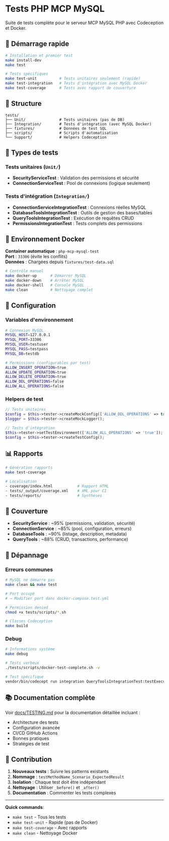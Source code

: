 # Tests PHP MCP MySQL

Suite de tests complète pour le serveur MCP MySQL PHP avec Codeception et Docker.

## 🚀 Démarrage rapide

```bash
# Installation et premier test
make install-dev
make test

# Tests spécifiques
make test-unit          # Tests unitaires seulement (rapide)
make test-integration   # Tests d'intégration avec MySQL Docker
make test-coverage      # Tests avec rapport de couverture
```

## 📁 Structure

```
tests/
├── Unit/               # Tests unitaires (pas de DB)
├── Integration/        # Tests d'intégration (avec MySQL Docker)
├── fixtures/           # Données de test SQL
├── scripts/            # Scripts d'automatisation
└── Support/            # Helpers Codeception
```

## 🧪 Types de tests

### Tests unitaires (`Unit/`)
- **SecurityServiceTest** : Validation des permissions et sécurité
- **ConnectionServiceTest** : Pool de connexions (logique seulement)

### Tests d'intégration (`Integration/`)
- **ConnectionServiceIntegrationTest** : Connexions réelles MySQL
- **DatabaseToolsIntegrationTest** : Outils de gestion des bases/tables
- **QueryToolsIntegrationTest** : Exécution de requêtes CRUD
- **PermissionsIntegrationTest** : Tests complets des permissions

## 🐳 Environnement Docker

**Container automatique** : `php-mcp-mysql-test`  
**Port** : `33306` (évite les conflits)  
**Données** : Chargées depuis `fixtures/test-data.sql`

```bash
# Contrôle manuel
make docker-up      # Démarrer MySQL
make docker-down    # Arrêter MySQL  
make docker-shell   # Console MySQL
make clean          # Nettoyage complet
```

## 🔧 Configuration

### Variables d'environnement

```bash
# Connexion MySQL
MYSQL_HOST=127.0.0.1
MYSQL_PORT=33306
MYSQL_USER=testuser
MYSQL_PASS=testpass
MYSQL_DB=testdb

# Permissions (configurables par test)
ALLOW_INSERT_OPERATION=true
ALLOW_UPDATE_OPERATION=true
ALLOW_DELETE_OPERATION=true
ALLOW_DDL_OPERATIONS=false
ALLOW_ALL_OPERATIONS=false
```

### Helpers de test

```php
// Tests unitaires
$config = $this->tester->createMockConfig(['ALLOW_DDL_OPERATIONS' => true]);
$logger = $this->tester->createMockLogger();

// Tests d'intégration
$this->tester->setTestEnvironment(['ALLOW_ALL_OPERATIONS' => 'true']);
$config = $this->tester->createTestConfig();
```

## 📊 Rapports

```bash
# Génération rapports
make test-coverage

# Localisation
- coverage/index.html           # Rapport HTML
- tests/_output/coverage.xml    # XML pour CI
- tests/reports/                # Synthèses
```

## 🎯 Couverture

- **SecurityService** : ~95% (permissions, validation, sécurité)
- **ConnectionService** : ~85% (pool, configuration, erreurs)
- **DatabaseTools** : ~90% (listage, description, metadata)
- **QueryTools** : ~88% (CRUD, transactions, performance)

## 🐛 Dépannage

### Erreurs communes

```bash
# MySQL ne démarre pas
make clean && make test

# Port occupé
# → Modifier port dans docker-compose.test.yml

# Permission denied
chmod +x tests/scripts/*.sh

# Classes Codeception
make build
```

### Debug

```bash
# Informations système
make debug

# Tests verbeux
./tests/scripts/docker-test-complete.sh -v

# Test spécifique
vendor/bin/codecept run integration QueryToolsIntegrationTest:testExecuteSelectQuery --debug
```

## 📚 Documentation complète

Voir [docs/TESTING.md](../docs/TESTING.md) pour la documentation détaillée incluant :
- Architecture des tests
- Configuration avancée
- CI/CD GitHub Actions  
- Bonnes pratiques
- Stratégies de test

## 🤝 Contribution

1. **Nouveaux tests** : Suivre les patterns existants
2. **Nommage** : `testMethodName_Scenario_ExpectedResult`
3. **Isolation** : Chaque test doit être indépendant  
4. **Nettoyage** : Utiliser `_before()` et `_after()`
5. **Documentation** : Commenter les tests complexes

---

**Quick commands**:
- `make test` - Tous les tests  
- `make test-unit` - Rapide (pas de Docker)
- `make test-coverage` - Avec rapports
- `make clean` - Nettoyage Docker